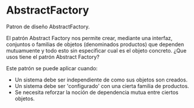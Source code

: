 # AbstractFactory
Patron de diseño AbstractFactory.

El patrón Abstract Factory nos permite crear, mediante una interfaz, conjuntos o familias de objetos (denominados productos) que dependen mutuamuente y todo esto sin especificar cual es el objeto concreto.
¿Que usos tiene el patrón Abstract Factory?

Este patrón se puede aplicar cuando:

 -   Un sistema debe ser independiente de como sus objetos son creados.
 -   Un sistema debe ser 'configurado' con una cierta familia de productos.
 -   Se necesita reforzar la noción de dependencia mutua entre ciertos objetos.

